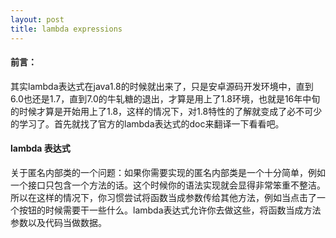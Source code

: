 ```yaml
---
layout: post
title: lambda expressions
---
```


#### 前言：

其实lambda表达式在java1.8的时候就出来了，只是安卓源码开发环境中，直到6.0也还是1.7，直到7.0的牛轧糖的退出，才算是用上了1.8环境，也就是16年中旬的时候才算是开始用上了1.8，这样的情况下，对1.8特性的了解就变成了必不可少的学习了。首先就找了官方的lambda表达式的doc来翻译一下看看吧。



#### lambda 表达式

关于匿名内部类的一个问题：如果你需要实现的匿名内部类是一个十分简单，例如一个接口只包含一个方法的话。这个时候你的语法实现就会显得非常笨重不整洁。所以在这样的情况下，你习惯尝试将函数当成参数传给其他方法，例如当点击了一个按钮的时候需要干一些什么。lambda表达式允许你去做这些，将函数当成方法参数以及代码当做数据。

